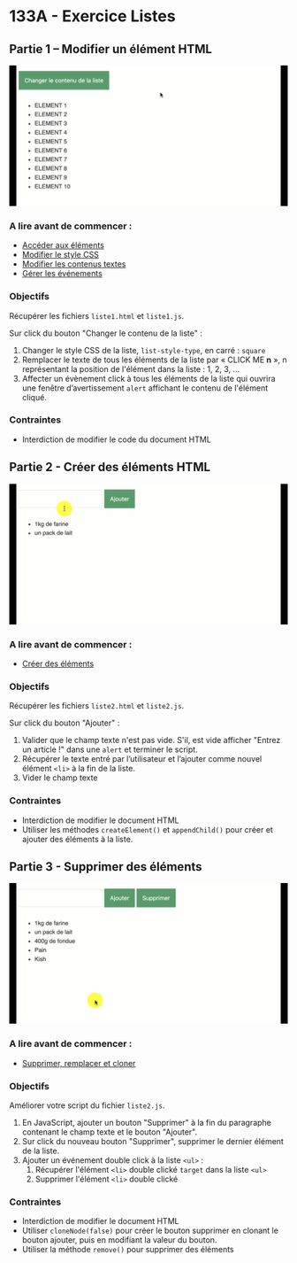 # 133A - Exercice Listes

## Partie 1 – Modifier un élément HTML

![Partie 1](img/133a-exercice-listes-1.gif)

### A lire avant de commencer :

* [Accéder aux éléments](https://divtec.gitbook.io/133a/javascript/dom-introduction/dom-acceder)
* [Modifier le style CSS](https://divtec.gitbook.io/133a/javascript/dom-introduction/modifier-le-style-css)
* [Modifier les contenus textes](https://divtec.gitbook.io/133a/javascript/dom-introduction/dom-modifier-texte)
* [Gérer les événements](https://divtec.gitbook.io/133a/javascript/dom-introduction/evenements)

### Objectifs

Récupérer les fichiers `liste1.html` et `liste1.js`.

Sur click du bouton "Changer le contenu de la liste" :

1. Changer le style CSS de la liste, `list-style-type`, en carré : `square`
2. Remplacer le texte de tous les éléments de la liste par « CLICK ME **n** », n représentant la position de l'élément dans la liste : 1, 2, 3, ...
3. Affecter un évènement click à tous les éléments de la liste qui ouvrira une fenêtre d’avertissement `alert` affichant le contenu de l'élément cliqué.

### Contraintes 

* Interdiction de modifier le code du document HTML



## Partie 2 - Créer des éléments HTML

![Partie 2](img/133a-exercice-listes-2.gif)

### A lire avant de commencer :

* [Créer des éléments](https://divtec.gitbook.io/133a/javascript/dom-introduction/dom-creer)

### Objectifs

Récupérer les fichiers `liste2.html` et `liste2.js`.

Sur click du bouton "Ajouter" :

1. Valider que le champ texte n'est pas vide. S'il, est vide afficher "Entrez
 un article !" dans une `alert` et terminer le script.
2. Récupérer le texte entré par l’utilisateur et l’ajouter comme nouvel élément `<li>` à la fin de la liste.
3. Vider le champ texte

### Contraintes

* Interdiction de modifier le document HTML
* Utiliser les méthodes `createElement()` et  `appendChild()` pour créer et ajouter des éléments à la liste.



## Partie 3 - Supprimer des éléments

![Partie 3](img/133a-exercice-listes-3.gif)

### A lire avant de commencer :

* [Supprimer, remplacer et cloner](https://divtec.gitbook.io/133a/javascript/dom-introduction/supprimer-remplacer-et-cloner)

### Objectifs

Améliorer votre script du fichier `liste2.js`.

1. En JavaScript, ajouter un bouton "Supprimer" à la fin du paragraphe contenant le champ texte et le bouton "Ajouter".
2. Sur click du nouveau bouton "Supprimer", supprimer le dernier élément de
 la liste.
3. Ajouter un événement double click à la liste `<ul>` :
   1. Récupérer l'élément `<li>` double clické `target` dans la liste `<ul>`
   2. Supprimer l'élément `<li>` double clické

### Contraintes

* Interdiction de modifier le document HTML
* Utiliser  `cloneNode(false)` pour créer le bouton supprimer en clonant le bouton ajouter, puis en modifiant la valeur du bouton.
* Utiliser la méthode `remove()` pour supprimer des éléments
